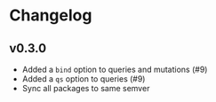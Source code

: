 # Changelog

## v0.3.0

- Added a `bind` option to queries and mutations (#9)
- Added a `qs` option to queries (#9)
- Sync all packages to same semver
